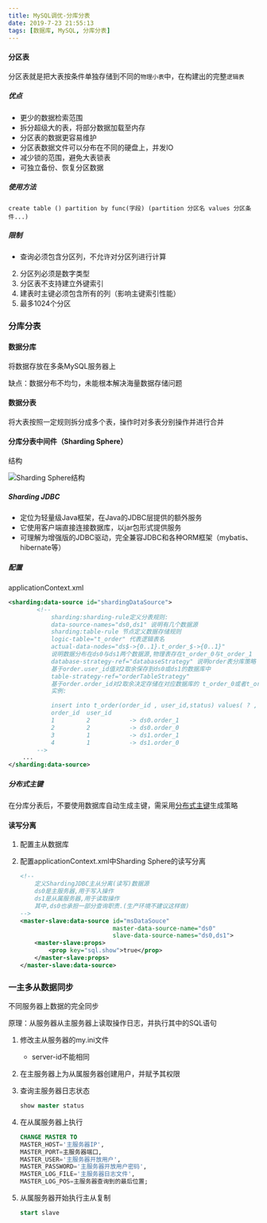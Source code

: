 ```yaml
---
title: MySQL调优-分库分表
date: 2019-7-23 21:55:13
tags: [数据库, MySQL, 分库分表]
---
```


#### 分区表

分区表就是把大表按条件单独存储到不同的`物理小表`中，在构建出的完整`逻辑表`

##### 优点

- 更少的数据检索范围
- 拆分超级大的表，将部分数据加载至内存
- 分区表的数据更容易维护
- 分区表数据文件可以分布在不同的硬盘上，并发IO
- 减少锁的范围，避免大表锁表
- 可独立备份、恢复分区数据

##### 使用方法

`create table () partition by func(字段) (partition 分区名 values 分区条件...)` 

##### 限制

- 查询必须包含分区列，不允许对分区列进行计算
 2. 分区列必须是数字类型
 3. 分区表不支持建立外键索引
 4. 建表时主键必须包含所有的列（影响主键索引性能）
 5. 最多1024个分区

### 分库分表

#### 数据分库

将数据存放在多条MySQL服务器上

缺点：数据分布不均匀，未能根本解决海量数据存储问题

#### 数据分表

将大表按照一定规则拆分成多个表，操作时对多表分别操作并进行合并

#### 分库分表中间件（Sharding Sphere）

结构

![Sharding Sphere结构](https://s2.ax1x.com/2019/07/24/eESkB6.png)

##### Sharding JDBC

- 定位为轻量级Java框架，在Java的JDBC层提供的额外服务
- 它使用客户端直接连接数据库，以jar包形式提供服务
- 可理解为增强版的JDBC驱动，完全兼容JDBC和各种ORM框架（mybatis、hibernate等）

##### 配置

applicationContext.xml

```xml
<sharding:data-source id="shardingDataSource">
        <!--
            sharding:sharding-rule定义分表规则:
            data-source-names="ds0,ds1" 说明有几个数据源
            sharding:table-rule 节点定义数据存储规则
            logic-table="t_order" 代表逻辑表名
            actual-data-nodes="ds$->{0..1}.t_order_$->{0..1}"
            说明数据分布在ds0与ds1两个数据源,物理表存在t_order_0与t_order_1
            database-strategy-ref="databaseStrategy" 说明order表分库策略
            基于order.user_id值对2取余保存到ds0或ds1的数据库中
            table-strategy-ref="orderTableStrategy"
            基于order.order_id对2取余决定存储在对应数据库的 t_order_0或者t_order_1表中
            实例:

            insert into t_order(order_id , user_id,status) values( ? , ? , 'N')
            order_id  user_id
            1         2           -> ds0.order_1
            2         2           -> ds0.order_0
            3         1           -> ds1.order_1
            4         1           -> ds1.order_0
        -->
	...        
</sharding:data-source>
```

##### 分布式主键

在分库分表后，不要使用数据库自动生成主键，需采用[分布式主键](https://shardingsphere.apache.org/document/current/cn/features/sharding/other-features/key-generator/)生成策略

#### 读写分离

1. 配置主从数据库

2. 配置applicationContext.xml中Sharding Sphere的读写分离

   ```xml
   <!--
       定义ShardingJDBC主从分离(读写)数据源
       ds0是主服务器,用于写入操作
       ds1是从属服务器,用于读取操作
       其中,ds0也承担一部分查询职责.(生产环境不建议这样做)
   -->
   <master-slave:data-source id="msDataSouce"
                             master-data-source-name="ds0"
                             slave-data-source-names="ds0,ds1">
       <master-slave:props>
           <prop key="sql.show">true</prop>
       </master-slave:props>
   </master-slave:data-source>
   ```

### 一主多从数据同步

不同服务器上数据的完全同步

原理：从服务器从主服务器上读取操作日志，并执行其中的SQL语句

1. 修改主从服务器的my.ini文件

   - server-id不能相同

2. 在主服务器上为从属服务器创建用户，并赋予其权限

3. 查询主服务器日志状态

   ```sql
   show master status
   ```

4. 在从属服务器上执行

   ```sql
   CHANGE MASTER TO 
   MASTER_HOST='主服务器IP',
   MASTER_PORT=主服务器端口,
   MASTER_USER='主服务器开放用户',
   MASTER_PASSWORD='主服务器开放用户密码',
   MASTER_LOG_FILE='主服务器日志文件',
   MASTER_LOG_POS=主服务器查询到的最后位置;
   ```

5. 从属服务器开始执行主从复制

   ```sql
   start slave
   ```

